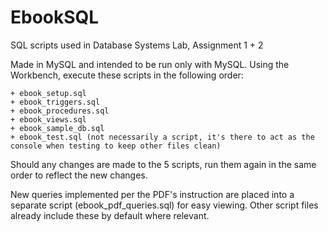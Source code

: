 # EbookSQL
SQL scripts used in Database Systems Lab, Assignment 1 + 2

Made in MySQL and intended to be run only with MySQL. Using the Workbench, execute these scripts in the following order:

    + ebook_setup.sql
    + ebook_triggers.sql
    + ebook_procedures.sql
    + ebook_views.sql
    + ebook_sample_db.sql
    + ebook_test.sql (not necessarily a script, it's there to act as the console when testing to keep other files clean)
    
Should any changes are made to the 5 scripts, run them again in the same order to reflect the new changes.

New queries implemented per the PDF's instruction are placed into a separate script (ebook_pdf_queries.sql) for easy viewing. Other script files already include these by default where relevant.
